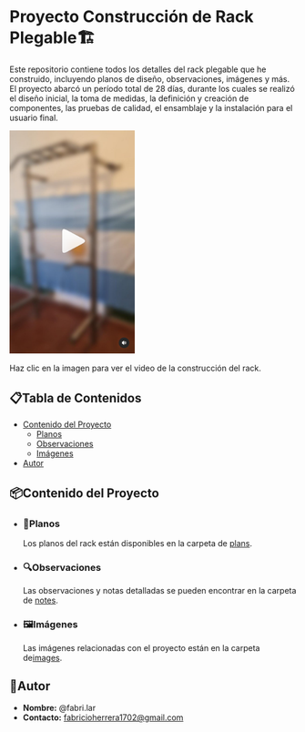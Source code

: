 # Proyecto Construcción de Rack Plegable🏗️

Este repositorio contiene todos los detalles del rack plegable que he construido, incluyendo planos de diseño, observaciones, imágenes y más. El proyecto abarcó un período total de 28 días, durante los cuales se realizó el diseño inicial, la toma de medidas, la definición y creación de componentes, las pruebas de calidad, el ensamblaje y la instalación para el usuario final.

<a href="https://www.instagram.com/reel/C8SmRuKOeO0/">
    <img src="./images/preview_rack1.png" alt="Vista Previa del Video" width="220">
</a>

Haz clic en la imagen para ver el video de la construcción del rack.

## 📋Tabla de Contenidos
- [Contenido del Proyecto](#contenido-del-proyecto)
  - [Planos](#planos)
  - [Observaciones](#observaciones)
  - [Imágenes](#imágenes)
- [Autor](#autor)

## 📦Contenido del Proyecto

- ### 📐Planos
  Los planos del rack están disponibles en la carpeta de [plans](./plans).

- ### 🔍Observaciones 
  Las observaciones y notas detalladas se pueden encontrar en la carpeta de [notes](./notes).

- ### 🖼Imágenes
  Las imágenes relacionadas con el proyecto están en la carpeta de[images](./images).

## 👤Autor
- **Nombre:** @fabri.lar
- **Contacto:** fabricioherrera1702@gmail.com
